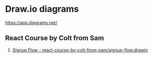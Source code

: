 # Draw.io diagrams
https://app.diagrams.net/

## React Course by Colt from Sam
1. [Signup Flow - react-course-by-colt-from-sam/signup-flow.drawio](https://app.diagrams.net/#Hsamuelsalomonv%2Fdiagrams%2Fmain%2Freact-course-by-colt-from-sam%2Fsignup-flow.drawio#%7B%22pageId%22%3A%229361dd3d-8414-5efd-6122-117bd74ce7a7%22%7D) 